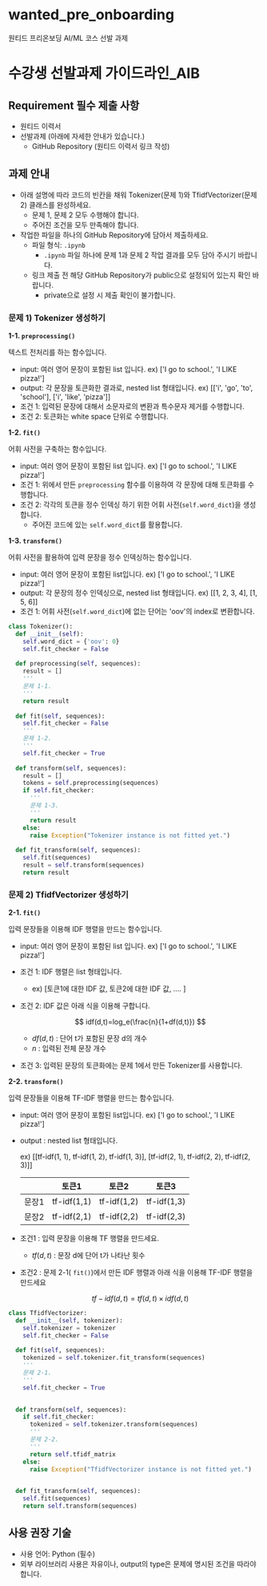 # wanted_pre_onboarding
원티드 프리온보딩 AI/ML 코스 선발 과제
# 수강생 선발과제 가이드라인_AIB

## Requirement 필수 제출 사항

- 원티드 이력서
- 선발과제 (아래에 자세한 안내가 있습니다.)
    - GitHub Repository (원티드 이력서 링크 작성)

## 과제 안내

- 아래 설명에 따라 코드의 빈칸을 채워 Tokenizer(문제 1)와 TfidfVectorizer(문제 2) 클래스를 완성하세요.
    - 문제 1, 문제 2 모두 수행해야 합니다.
    - 주어진 조건을 모두 만족해야 합니다.
- 작업한 파일을 하나의 GitHub Repository에 담아서 제출하세요.
    - 파일 형식: `.ipynb`
        - `.ipynb` 파일 하나에 문제 1과 문제 2 작업 결과를 모두 담아 주시기 바랍니다.
    - 링크 제출 전 해당 GitHub Repository가 public으로 설정되어 있는지 확인 바랍니다.
        - private으로 설정 시 제출 확인이 불가합니다.

### **문제 1) Tokenizer 생성하기**

**1-1. `preprocessing()`**

텍스트 전처리를 하는 함수입니다.

- input: 여러 영어 문장이 포함된 list 입니다. ex) ['I go to school.', 'I LIKE pizza!']
- output: 각 문장을 토큰화한 결과로, nested list 형태입니다. ex) [['i', 'go', 'to', 'school'], ['i', 'like', 'pizza']]
- 조건 1: 입력된 문장에 대해서 소문자로의 변환과 특수문자 제거를 수행합니다.
- 조건 2: 토큰화는 white space 단위로 수행합니다.
    
    

**1-2. `fit()`**

어휘 사전을 구축하는 함수입니다.

- input: 여러 영어 문장이 포함된 list 입니다. ex) ['I go to school.', 'I LIKE pizza!']
- 조건 1: 위에서 만든 `preprocessing` 함수를 이용하여 각 문장에 대해 토큰화를 수행합니다.
- 조건 2: 각각의 토큰을 정수 인덱싱 하기 위한 어휘 사전(`self.word_dict`)을 생성합니다.
    - 주어진 코드에 있는 `self.word_dict`를 활용합니다.
    

**1-3. `transform()`**

어휘 사전을 활용하여 입력 문장을 정수 인덱싱하는 함수입니다.

- input: 여러 영어 문장이 포함된 list입니다. ex) ['I go to school.', 'I LIKE pizza!']
- output: 각 문장의 정수 인덱싱으로, nested list 형태입니다. ex) [[1, 2, 3, 4], [1, 5, 6]]
- 조건 1: 어휘 사전(`self.word_dict`)에 없는 단어는 'oov'의 index로 변환합니다.

```python
class Tokenizer():
  def __init__(self):
    self.word_dict = {'oov': 0}
    self.fit_checker = False
  
  def preprocessing(self, sequences):
    result = []
    '''
    문제 1-1.
    '''
    return result
  
  def fit(self, sequences):
    self.fit_checker = False
    '''
    문제 1-2.
    '''
    self.fit_checker = True
  
  def transform(self, sequences):
    result = []
    tokens = self.preprocessing(sequences)
    if self.fit_checker:
      '''
      문제 1-3.
      '''
      return result
    else:
      raise Exception("Tokenizer instance is not fitted yet.")
      
  def fit_transform(self, sequences):
    self.fit(sequences)
    result = self.transform(sequences)
    return result
```

### **문제 2) TfidfVectorizer 생성하기**

**2-1. `fit()`**

입력 문장들을 이용해 IDF 행렬을 만드는 함수입니다.

- input: 여러 영어 문장이 포함된 list 입니다. ex) ['I go to school.', 'I LIKE pizza!']
- 조건 1: IDF 행렬은 list 형태입니다.
    - ex) [토큰1에 대한 IDF 값, 토큰2에 대한 IDF 값, .... ]
- 조건 2: IDF 값은 아래 식을 이용해 구합니다.
    
    $$
    idf(d,t)=log_e(\frac{n}{1+df(d,t)})
    $$
    
    - $df(d,t)$ : 단어 t가 포함된 문장 d의 개수
    - $n$ : 입력된 전체 문장 개수
- 조건 3: 입력된 문장의 토큰화에는 문제 1에서 만든 Tokenizer를 사용합니다.
    
    

**2-2. `transform()`**

입력 문장들을 이용해 TF-IDF 행렬을 만드는 함수입니다.

- input: 여러 영어 문장이 포함된 list입니다. ex) ['I go to school.', 'I LIKE pizza!']
- output : nested list 형태입니다.
    
    ex) [[tf-idf(1, 1), tf-idf(1, 2), tf-idf(1, 3)], [tf-idf(2, 1), tf-idf(2, 2), tf-idf(2, 3)]]
    
    |  | 토큰1 | 토큰2 | 토큰3 |
    | --- | --- | --- | --- |
    | 문장1 | tf-idf(1,1) | tf-idf(1,2) | tf-idf(1,3) |
    | 문장2 | tf-idf(2,1) | tf-idf(2,2) | tf-idf(2,3) |
- 조건1 : 입력 문장을 이용해 TF 행렬을 만드세요.
    - $tf(d, t)$ : 문장 d에 단어 t가 나타난 횟수
- 조건2 : 문제 2-1( `fit()`)에서 만든 IDF 행렬과 아래 식을 이용해 TF-IDF 행렬을 만드세요
    
    $$
    tf-idf(d,t) = tf(d,t) \times idf(d,t)
    $$
    

```python
class TfidfVectorizer:
  def __init__(self, tokenizer):
    self.tokenizer = tokenizer
    self.fit_checker = False
  
  def fit(self, sequences):
    tokenized = self.tokenizer.fit_transform(sequences)
    '''
    문제 2-1.
    '''
    self.fit_checker = True
    

  def transform(self, sequences):
    if self.fit_checker:
      tokenized = self.tokenizer.transform(sequences)
      '''
      문제 2-2.
      '''
      return self.tfidf_matrix
    else:
      raise Exception("TfidfVectorizer instance is not fitted yet.")

  
  def fit_transform(self, sequences):
    self.fit(sequences)
    return self.transform(sequences)
```

## 사용 권장 기술

- 사용 언어: Python (필수)
- 외부 라이브러리 사용은 자유이나, output의 type은 문제에 명시된 조건을 따라야 합니다.
